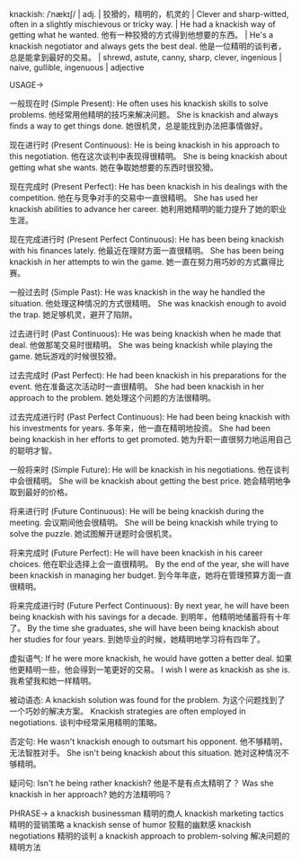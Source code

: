 knackish: /ˈnækɪʃ/ | adj. | 狡猾的，精明的，机灵的 | Clever and sharp-witted, often in a slightly mischievous or tricky way.  |  He had a knackish way of getting what he wanted. 他有一种狡猾的方式得到他想要的东西。 | He's a knackish negotiator and always gets the best deal. 他是一位精明的谈判者，总是能拿到最好的交易。 |  shrewd, astute, canny, sharp, clever, ingenious | naive, gullible, ingenuous | adjective

USAGE->

一般现在时 (Simple Present):
He often uses his knackish skills to solve problems.  他经常用他精明的技巧来解决问题。
She is knackish and always finds a way to get things done. 她很机灵，总是能找到办法把事情做好。


现在进行时 (Present Continuous):
He is being knackish in his approach to this negotiation. 他在这次谈判中表现得很精明。
She is being knackish about getting what she wants.  她在争取她想要的东西时很狡猾。


现在完成时 (Present Perfect):
He has been knackish in his dealings with the competition. 他在与竞争对手的交易中一直很精明。
She has used her knackish abilities to advance her career. 她利用她精明的能力提升了她的职业生涯。


现在完成进行时 (Present Perfect Continuous):
He has been being knackish with his finances lately. 他最近在理财方面一直很精明。
She has been being knackish in her attempts to win the game. 她一直在努力用巧妙的方式赢得比赛。


一般过去时 (Simple Past):
He was knackish in the way he handled the situation. 他处理这种情况的方式很精明。
She was knackish enough to avoid the trap. 她足够机灵，避开了陷阱。


过去进行时 (Past Continuous):
He was being knackish when he made that deal.  他做那笔交易时很精明。
She was being knackish while playing the game. 她玩游戏的时候很狡猾。


过去完成时 (Past Perfect):
He had been knackish in his preparations for the event.  他在准备这次活动时一直很精明。
She had been knackish in her approach to the problem. 她处理这个问题的方法很精明。


过去完成进行时 (Past Perfect Continuous):
He had been being knackish with his investments for years. 多年来，他一直在精明地投资。
She had been being knackish in her efforts to get promoted. 她为升职一直很努力地运用自己的聪明才智。


一般将来时 (Simple Future):
He will be knackish in his negotiations. 他在谈判中会很精明。
She will be knackish about getting the best price. 她会精明地争取到最好的价格。


将来进行时 (Future Continuous):
He will be being knackish during the meeting.  会议期间他会很精明。
She will be being knackish while trying to solve the puzzle. 她试图解开谜题时会很机灵。


将来完成时 (Future Perfect):
He will have been knackish in his career choices. 他在职业选择上会一直很精明。
By the end of the year, she will have been knackish in managing her budget. 到今年年底，她将在管理预算方面一直很精明。


将来完成进行时 (Future Perfect Continuous):
By next year, he will have been being knackish with his savings for a decade. 到明年，他精明地储蓄将有十年了。
By the time she graduates, she will have been being knackish about her studies for four years. 到她毕业的时候，她精明地学习将有四年了。


虚拟语气:
If he were more knackish, he would have gotten a better deal. 如果他更精明一些，他会得到一笔更好的交易。
I wish I were as knackish as she is. 我希望我和她一样精明。

被动语态:
A knackish solution was found for the problem.  为这个问题找到了一个巧妙的解决方案。
Knackish strategies are often employed in negotiations. 谈判中经常采用精明的策略。

否定句:
He wasn't knackish enough to outsmart his opponent. 他不够精明，无法智胜对手。
She isn't being knackish about this situation.  她对这种情况不够精明。

疑问句:
Isn't he being rather knackish? 他是不是有点太精明了？
Was she knackish in her approach? 她的方法精明吗？


PHRASE->
a knackish businessman  精明的商人
knackish marketing tactics 精明的营销策略
a knackish sense of humor  狡黠的幽默感
knackish negotiations 精明的谈判
a knackish approach to problem-solving  解决问题的精明方法
